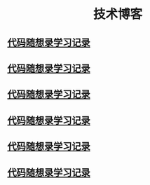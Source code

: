 <div align="center">
    <h1>技术博客</h1>
</div>

<h2><a href="{% post_url tech/2023-11-07-exer-dmxsl %}">代码随想录学习记录</a></h2>


<h2><a href="{{""}}{% link _posts/2023-11-07-exer-dmxsl.md %}">代码随想录学习记录</a></h2>



<h2><a href="{% link _posts/2023-11-07-exer-dmxsl.md %}">代码随想录学习记录</a></h2>

<h2><a href="{% link _posts/tech/2023-11-07-exer-dmxsl.md %}">代码随想录学习记录</a></h2>

<h2><a href="{% link _posts/2023-11-07-exer-dmxsl.html %}">代码随想录学习记录</a></h2>

<h2><a href="{% link _posts/tech/2023-11-07-exer-dmxsl.html %}">代码随想录学习记录</a></h2>

